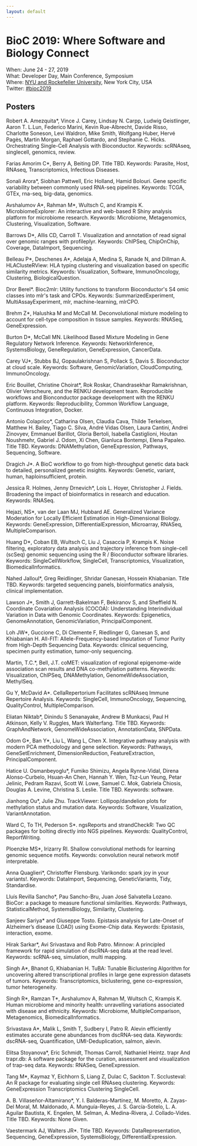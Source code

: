 ```yaml
---
layout: default
---
```

# BioC 2019: Where Software and Biology Connect

When: June 24 - 27, 2019<br />
What: Developer Day, Main Conference, Symposium<br />
Where: [NYU and Rockefeller University][venue], New York City, USA<br />
Twitter: [#bioc2019][tweet]

[tweet]: https://twitter.com/hashtag/bioc2019?f=tweets
[venue]: ./travel-accommodations

## Posters

Robert A. Amezquita\*, Vince J. Carey, Lindsay N. Carpp, Ludwig Geistlinger, Aaron T. L.Lun, Federico Marini, Kevin Rue-Albrecht, Davide Risso, Charlotte Soneson, Levi Waldron, Mike Smith, Wolfgang Huber, Hervé Pagès, Martin Morgan, Raphael Gottardo, and Stephanie C. Hicks. Orchestrating Single-Cell Analysis with Bioconductor. Keywords: scRNAseq, singlecell, genomics, review.

Farias Amorim C\*, Berry A, Beiting DP. Title TBD. Keywords: Parasite, Host, RNAseq, Transcriptomics, Infectious Diseases.

Sonali Arora\*, Siobhan Pattwell, Eric Holland, Hamid Bolouri. Gene specific variability between commonly used RNA-seq pipelines. Keywords: TCGA, GTEx, rna-seq, big-data, genomics.

Avshalumov A\*, Rahman M\*, Wultsch C, and Krampis K. MicrobiomeExplorer: An interactive and web-based R Shiny analysis platform for microbiome research. Keywords: Microbiome, Metagenomics, Clustering, Visualization, Software.

Barrows D\*, Allis CD, Carroll T. Visualization and annotation of read signal over genomic ranges with profileplyr. Keywords: ChIPSeq, ChipOnChip, Coverage, DataImport, Sequencing.

Belleau P\*, Deschenes A\*, Adelaja A, Medina S, Ranade N, and Dillman A. HLAClusteRView: HLA typing clustering and visualization based on specific similarity metrics. Keywords: Visualization, Software, ImmunoOncology, Clustering, BiologicalQuestion.

Dror Berel\*. Bioc2mlr: Utility functions to transform Bioconductor's S4 omic classes into mlr's task and CPOs. Keywords: SummarizedExperiment, MultiAssayExperiment, mlr, machine-learning, mlrCPO.

Brehm Z\*, Halushka M and McCall M. Deconvolutional mixture modeling to account for cell-type composition in tissue samples. Keywords: RNASeq, GeneExpression.

Burton D\*, McCall MN. Likelihood Based Mixture Modeling in Gene Regulatory Network Inference. Keywords: NetworkInference, SystemsBiology, GeneRegulation, GeneExpression, CancerData.

Carey VJ\*, Stubbs BJ, Gopaulakrishnan S, Pollack S, Davis S. Bioconductor at cloud scale. Keywords: Software, GenomicVariation, CloudComputing, ImmunoOncology.

Eric Bouillet, Christine Choirat\*, Rok Roskar, Chandrasekhar Ramakrishnan, Olivier Verscheure, and the RENKU development team. Reproducible workflows and Bionconductor package development with the RENKU platform. Keywords: Reproducibility, Common Workflow Language, Continuous Integration, Docker.

Antonio Colaprico\*, Catharina Olsen, Claudia Cava, Thilde Terkelsen, Matthew H. Bailey, Tiago C. Silva, André Vidas Olsen, Laura Cantini, Andrei Zinovyev, Emmanuel Barillot, Gloria Bertoli, Isabella Castiglioni, Houtan Noushmehr, Gabriel J. Odom, Xi Chen, Gianluca Bontempi, Elena Papaleo. Title TBD. Keywords: DNAMethylation, GeneExpression, Pathways, Sequencing, Software.

Dragich J\*. A BioC workflow to go from high-throughput genetic data back to detailed, personalized genetic insights. Keywords: Genetic, variant, human, haploinsufficient, protein.

Jessica R. Holmes, Jenny Drnevich\*, Lois L. Hoyer, Christopher J. Fields. Broadening the impact of bioinformatics  in research and education. Keywords: RNASeq.

Hejazi, NS\*, van der Laan MJ, Hubbard AE. Generalized Variance Moderation for Locally Efficient Estimation in High-Dimensional Biology. Keywords: GeneExpression, DifferentialExpression, Microarray,  RNASeq, MultipleComparison.

Huang D\*, Coban EB, Wultsch C, Liu J, Casaccia P, Krampis K. Noise filtering, exploratory data analysis and trajectory inference from single-cell (scSeq) genomic sequencing using the R / Bioconductor software libraries. Keywords: SingleCellWorkflow, SingleCell, Transcriptomics, Visualization, BiomedicalInformatics.

Nahed Jalloul\*, Greg Reidlinger, Shridar Ganesan, Hossein Khiabanian. Title TBD. Keywords: targeted sequencing panels, bioinformatics analysis, clinical implementation.

Lawson J\*, Smith J, Garrett-Bakelman F, Bekiranov S, and Sheffield N. Coordinate Covariation Analysis (COCOA): Understanding Interindividual Variation in Data with Genomic Coordinates. Keywords: Epigenetics, GenomeAnnotation, GenomicVariation, PrincipalComponent.

Loh JW\*, Guccione C, Di Clemente F, Riedlinger G, Ganesan S, and Khiabanian H. All-FIT: Allele-Frequency-based Imputation of Tumor Purity from High-Depth Sequencing Data. Keywords: clinical sequencing, specimen purity estimation, tumor-only sequencing.

Martin, T.C.\*, Bell, J.T. coMET: visualization of regional epigenome-wide association scan results and DNA co-methylation patterns. Keywords: Visualization, ChIPSeq, DNAMethylation, GenomeWideAssociation, MethylSeq.

Gu Y, McDavid A\*. CellaRepertorium Facilitates scRNAseq Immune Repertoire Analysis. Keywords: SingleCell, ImmunoOncology, Sequencing, QualityControl, MultipleComparison.

Eliatan Niktab\*, Dinindu S Senanayake, Andrew B Munkacsi, Paul H Atkinson, Kelly V. Ruggles, Mark Walterfang. Title TBD. Keywords: GraphAndNetwork, GenomeWideAssociation, AnnotationData, SNPData.

Odom G\*, Ban Y\*, Liu L, Wang L, Chen X. Integrative pathway analysis with modern PCA methodology and gene selection. Keywords: Pathways, GeneSetEnrichment, DimensionReduction, FeatureExtraction, PrincipalComponent.

Hatice U. Osmanbeyoglu\*, Fumiko Shimizu, Angela Rynne-Vidal, Direna Alonso-Curbelo, Hsuan-An Chen, Hannah Y. Wen, Tsz-Lun Yeung, Petar Jelinic, Pedram Razavi, Scott W. Lowe, Samuel C. Mok, Gabriela Chiosis, Douglas A. Levine, Christina S. Leslie. Title TBD. Keywords: software.

Jianhong Ou\*, Julie Zhu. TrackViewer: Lollipop/dandelion plots for methylation status and mutation data. Keywords: Software, Visualization, VariantAnnotation.

Ward C, To TH, Pederson S\*. ngsReports and strandCheckR: Two QC packages for bolting directly into NGS pipelines. Keywords: QualityControl, ReportWriting.

Ploenzke MS\*, Irizarry RI. Shallow convolutional methods for learning genomic sequence motifs. Keywords: convolution neural network motif interpretable.

Anna Quaglieri\*, Christoffer Flensburg. Varikondo: spark joy in your variants!. Keywords: DataImport, Sequencing, GeneticVariants, Tidy, Standardise.

Lluís Revilla Sancho\*, Pau Sancho-Bru, Juan José Salvatella Lozano. BioCor: a package to measure functional similarities. Keywords: Pathways, StatisticalMethod, SystemsBiology, Similarity, Clustering.

Sanjeev Sariya\* and Giuseppe Tosto. Epistasis analysis for Late-Onset of Alzheimer’s disease (LOAD) using Exome-Chip data. Keywords: Epistasis, interaction, exome.

Hirak Sarkar\*, Avi Srivastava and Rob Patro. Minnow: A principled framework for rapid simulation of dscRNA-seq data at the read level. Keywords: scRNA-seq, simulation, multi mapping.

Singh A\*, Bhanot G, Khiabanian H. TuBA: Tunable Biclustering Algorithm for uncovering altered transcriptional profiles in large gene expression datasets of tumors. Keywords: Transcriptomics, biclustering, gene co-expression, tumor heterogeneity.

Singh R\*, Ramzan T\*, Avshalumov A, Rahman M, Wultsch C, Krampis K. Human microbiome and minority health: unravelling variations associated with disease and ethnicity. Keywords: Microbiome, MultipleComparison, Metagenomics, BiomedicalInformatics.

Srivastava A\*, Malik L, Smith T, Sudbery I, Patro R. Alevin efficiently estimates accurate gene abundances from dscRNA-seq data. Keywords: dscRNA-seq, Quantification, UMI-Deduplication, salmon, alevin.

Elitsa Stoyanova\*, Eric Schmidt, Thomas Carroll, Nathaniel Heintz. trapr And trapr.db: A software package for the curation, assessment and visualization of trap-seq data. Keywords: RNASeq, GeneExpression.

Tang M\*, Kaymaz Y, Eichhorn S, Liang Z,  Dulac C, Sackton T. Scclusteval: An R package for evaluating single cell RNAseq clustering. Keywords: GeneExpression Transcriptomics Clustering SingleCell.

A. B. Villaseñor-Altamirano\*, Y. I. Balderas-Martínez, M. Moretto, A. Zayas-Del Moral, M. Maldonado, A. Munguía-Reyes, J. S. García-Sotelo, L. A. Aguilar Bautista, K. Engelen, M. Selman, A. Medina-Rivera, J. Collado-Vides. Title TBD. Keywords: None Given.

Vaestermark AJ, Walters JR\*. Title TBD. Keywords: DataRepresentation, Sequencing, GeneExpression, SystemsBiology, DifferentialExpression.






